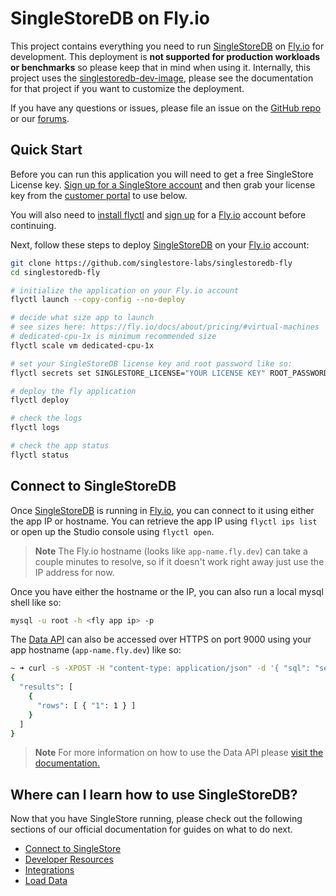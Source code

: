 # SingleStoreDB on Fly.io

This project contains everything you need to run [SingleStoreDB] on [Fly.io] for development. This deployment is **not supported for production workloads or benchmarks** so please keep that in mind when using it. Internally, this project uses the [singlestoredb-dev-image], please see the documentation for that project if you want to customize the deployment.

If you have any questions or issues, please file an issue on the [GitHub repo][gh-issues] or our [forums].

## Quick Start

Before you can run this application you will need to get a free SingleStore License key. [Sign up for a SingleStore account][signup] and then grab your license key from the [customer portal] to use below.

You will also need to [install flyctl] and [sign up][fly signup] for a [Fly.io] account before continuing.

Next, follow these steps to deploy [SingleStoreDB] on your [Fly.io] account:

```bash
git clone https://github.com/singlestore-labs/singlestoredb-fly
cd singlestoredb-fly

# initialize the application on your Fly.io account
flyctl launch --copy-config --no-deploy

# decide what size app to launch
# see sizes here: https://fly.io/docs/about/pricing/#virtual-machines
# dedicated-cpu-1x is minimum recommended size
flyctl scale vm dedicated-cpu-1x

# set your SingleStoreDB license key and root password like so:
flyctl secrets set SINGLESTORE_LICENSE="YOUR LICENSE KEY" ROOT_PASSWORD="SINGLESTORE PASSWORD"

# deploy the fly application
flyctl deploy

# check the logs
flyctl logs

# check the app status
flyctl status
```

## Connect to SingleStoreDB

Once [SingleStoreDB] is running in [Fly.io], you can connect to it using either the app IP or hostname. You can retrieve the app IP using `flyctl ips list` or open up the Studio console using `flyctl open`.

> **Note**
> The Fly.io hostname (looks like `app-name.fly.dev`) can take a couple minutes to resolve, so if it doesn't work right away just use the IP address for now.

Once you have either the hostname or the IP, you can also run a local mysql shell like so:

```bash
mysql -u root -h <fly app ip> -p
```

The [Data API][data-api] can also be accessed over HTTPS on port 9000 using your app hostname (`app-name.fly.dev`) like so:

```bash
~ ➜ curl -s -XPOST -H "content-type: application/json" -d '{ "sql": "select 1" }' root:YOUR_ROOT_PASSWORD@APP_NAME.fly.dev:9000/api/v1/query/rows
{
  "results": [
    {
      "rows": [ { "1": 1 } ]
    }
  ]
}
```

> **Note**
> For more information on how to use the Data API please [visit the documentation.][data-api]
> 
## Where can I learn how to use SingleStoreDB?

Now that you have SingleStore running, please check out the following sections of our official documentation for guides on what to do next.

 * [Connect to SingleStore](https://docs.singlestore.com/db/latest/en/connect-to-your-cluster.html)
 * [Developer Resources](https://docs.singlestore.com/db/latest/en/developer-resources.html)
 * [Integrations](https://docs.singlestore.com/db/latest/en/integrate-with-singlestoredb.html)
 * [Load Data](https://docs.singlestore.com/db/latest/en/load-data.html)

[singlestoredb-dev-image]: https://github.com/singlestore-labs/singlestoredb-dev-image
[Fly.io]: https://fly.io
[SingleStoreDB]: https://www.singlestore.com
[gh-issues]: https://github.com/singlestore-labs/singlestoredb-fly/issues
[forums]: https://www.singlestore.com/forum/
[signup]: https://www.singlestore.com/cloud-trial/
[customer portal]: https://portal.memsql.com/
[install flyctl]: https://fly.io/docs/hands-on/install-flyctl/
[fly signup]: https://fly.io/docs/hands-on/sign-up/
[data-api]: https://docs.singlestore.com/managed-service/en/reference/data-api.html